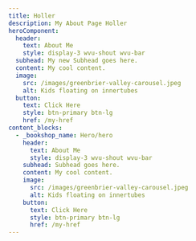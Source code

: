 ```yaml
---
title: Holler
description: My About Page Holler
heroComponent:
  header:
    text: About Me
    style: display-3 wvu-shout wvu-bar
  subhead: My new Subhead goes here.
  content: My cool content.
  image:
    src: /images/greenbrier-valley-carousel.jpeg
    alt: Kids floating on innertubes
  button:
    text: Click Here
    style: btn-primary btn-lg
    href: /my-href
content_blocks:
  - _bookshop_name: Hero/hero
    header:
      text: About Me
      style: display-3 wvu-shout wvu-bar
    subhead: Subhead goes here.
    content: My cool content.
    image:
      src: /images/greenbrier-valley-carousel.jpeg
      alt: Kids floating on innertubes
    button:
      text: Click Here
      style: btn-primary btn-lg
      href: /my-href
---
```

